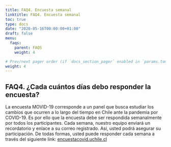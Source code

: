 ```yaml
---
title: FAQ4. Encuesta semanal
linktitle: FAQ4. Encuesta semanal
toc: true
type: docs
date: "2020-05-16T00:00:00+01:00"
draft: false
menu:
  faqs:
    parent: FAQS
    weight: 4

# Prev/next pager order (if `docs_section_pager` enabled in `params.toml`)
weight: 4
---
```


## FAQ4. ¿Cada cuántos días debo responder la encuesta?

La encuesta MOVID-19 corresponde a un panel que busca estudiar los cambios que ocurren a lo largo del tiempo en Chile ante la pandemia por COVID-19. Es por ello que la encuesta debe ser respondida semanalmente por todos los participantes. Cada semana, nuestro equipo enviará un recordatorio y enlace a su correo registrado. Así, usted podrá asegurar su participación. De todas formas, usted puede responder cada semana a través del siguiente link: [encuestacovid.uchile.cl](http://encuestacovid.uchile.cl)
